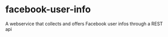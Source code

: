 facebook-user-info
==================

A webservice that collects and offers Facebook user infos through a REST api
